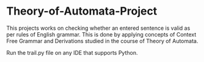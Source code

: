 # Theory-of-Automata-Project

This projects works on checking whether an entered sentence is valid as per rules of English grammar. This is done by applying concepts of Context Free Grammar and Derivations studied in the course of Theory of Automata.

Run the trail.py file on any IDE that supports Python. 
